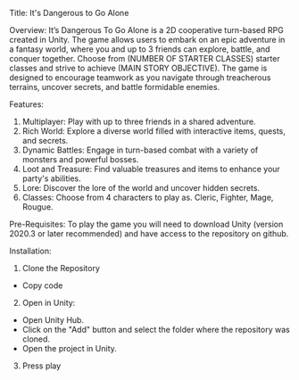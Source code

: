 Title: It's Dangerous to Go Alone

Overview: It’s Dangerous To Go Alone is a 2D cooperative turn-based RPG created in Unity. The game allows users to embark on an epic adventure in a fantasy world, where you and up to 3 friends can explore, battle, and conquer together. Choose from (NUMBER OF STARTER CLASSES) starter classes and strive to achieve (MAIN STORY OBJECTIVE). The game is designed to encourage teamwork as you navigate through treacherous terrains, uncover secrets, and battle formidable enemies.

Features:
1. Multiplayer: Play with up to three friends in a shared adventure.
2. Rich World: Explore a diverse world filled with interactive items, quests, and secrets.
3. Dynamic Battles: Engage in turn-based combat with a variety of monsters and powerful bosses.
4. Loot and Treasure: Find valuable treasures and items to enhance your party's abilities.
5. Lore: Discover the lore of the world and uncover hidden secrets.
6. Classes: Choose from 4 characters to play as. Cleric, Fighter, Mage, Rougue.

Pre-Requisites:
To play the game you will need to download Unity (version 2020.3 or later recommended) and have access to the repository on github.


Installation:

1. Clone the Repository
  - Copy code
   
2. Open in Unity:
  - Open Unity Hub.
  - Click on the "Add" button and select the folder where the repository was cloned.
  - Open the project in Unity.

3. Press play 
